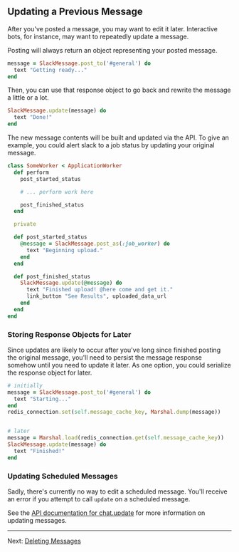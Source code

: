 ## Updating a Previous Message

After you've posted a message, you may want to edit it later. Interactive bots,
for instance, may want to repeatedly update a message.

Posting will always return an object representing your posted message.

```ruby
message = SlackMessage.post_to('#general') do
  text "Getting ready..."
end
```

Then, you can use that response object to go back and rewrite the message a
little or a lot.

```ruby
SlackMessage.update(message) do
  text "Done!"
end
```

The new message contents will be built and updated via the API. To give an
example, you could alert slack to a job status by updating your original
message.


```ruby
class SomeWorker < ApplicationWorker
  def perform
    post_started_status

    # ... perform work here

    post_finished_status
  end

  private

  def post_started_status
    @message = SlackMessage.post_as(:job_worker) do
      text "Beginning upload."
    end
  end

  def post_finished_status
    SlackMessage.update(@message) do
      text "Finished upload! @here come and get it."
      link_button "See Results", uploaded_data_url
    end
  end
end
```

### Storing Response Objects for Later

Since updates are likely to occur after you've long since finished posting the
original message, you'll need to persist the message response somehow until you
need to update it later. As one option, you could serialize the response object
for later.

```ruby
# initially
message = SlackMessage.post_to('#general') do
  text "Starting..."
end
redis_connection.set(self.message_cache_key, Marshal.dump(message))


# later
message = Marshal.load(redis_connection.get(self.message_cache_key))
SlackMessage.update(message) do
  text "Finished!"
end
```

### Updating Scheduled Messages

Sadly, there's currently no way to edit a scheduled message. You'll receive an
error if you attempt to call `update` on a scheduled message.

See the [API documentation for
chat.update](https://api.slack.com/methods/chat.update) for more information on
updating messages.

---

Next: [Deleting Messages](https://jmmastey.github.io/slack_message/05_deleting_messages)
